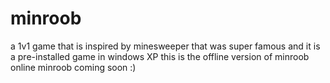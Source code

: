 # minroob
a 1v1 game that is inspired by minesweeper that was super famous and it is a pre-installed game in windows XP
this is the offline version of minroob
online minroob coming soon :)